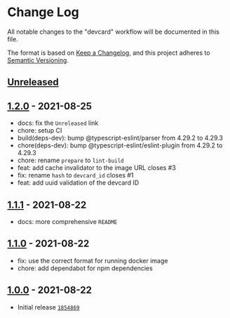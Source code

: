# Change Log

All notable changes to the "devcard" workflow will be documented in this file.

The format is based on [Keep a Changelog](https://keepachangelog.com/en/1.0.0/),
and this project adheres to [Semantic Versioning](https://semver.org/spec/v2.0.0.html).

## [Unreleased]

## [1.2.0] - 2021-08-25

- docs: fix the `Unreleased` link
- chore: setup CI
- build(deps-dev): bump @typescript-eslint/parser from 4.29.2 to 4.29.3
- chore(deps-dev): bump @typescript-eslint/eslint-plugin from 4.29.2 to 4.29.3
- chore: rename `prepare` to `lint-build`
- feat: add cache invalidator to the image URL closes #3
- fix: rename `hash` to `devcard_id` closes #1
- feat: add uuid validation of the devcard ID

## [1.1.1] - 2021-08-22

- docs: more comprehensive `README`

## [1.1.0] - 2021-08-22

- fix: use the correct format for running docker image
- chore: add dependabot for npm dependencies

## [1.0.0] - 2021-08-22

- Initial release [`1854869`](https://github.com/dailydotdev/vscode-nftables/commit/1854869)

[Unreleased]: https://github.com/dailydotdev/action-devcard/compare/1.2.0...HEAD
[1.2.0]: https://github.com/dailydotdev/action-devcard/compare/1.1.1...1.2.0
[1.1.1]: https://github.com/dailydotdev/action-devcard/compare/1.1.0...1.1.1
[1.1.0]: https://github.com/dailydotdev/action-devcard/compare/1.0.0...1.1.0
[1.0.0]: https://github.com/dailydotdev/action-devcard/releases/tag/1.0.0

